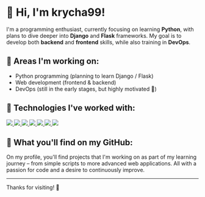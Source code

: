 # 👋 Hi, I'm krycha99!

I'm a programming enthusiast, currently focusing on learning **Python**, with plans to dive deeper into **Django** and **Flask** frameworks. My goal is to develop both **backend** and **frontend** skills, while also training in **DevOps**.

## 🔧 Areas I'm working on:
- Python programming (planning to learn Django / Flask)
- Web development (frontend & backend)
- DevOps (still in the early stages, but highly motivated 💪)

## 🧠 Technologies I've worked with:

<p align="left">
  <a href="https://www.python.org" target="_blank" rel="noreferrer">
    <img src="https://img.shields.io/badge/Python-3776AB.svg?style=for-the-badge&logo=python&logoColor=white"/>
  </a>
  <a href="https://www.java.com" target="_blank" rel="noreferrer">
    <img src="https://img.shields.io/badge/Java-ED8B00.svg?style=for-the-badge&logo=java&logoColor=white"/>
  </a>
  <a href="https://developer.mozilla.org/en-US/docs/Web/JavaScript" target="_blank" rel="noreferrer">
    <img src="https://img.shields.io/badge/JavaScript-F7DF1E.svg?style=for-the-badge&logo=javascript&logoColor=black"/>
  </a>
  <a href="https://www.typescriptlang.org" target="_blank" rel="noreferrer">
    <img src="https://img.shields.io/badge/TypeScript-3178C6.svg?style=for-the-badge&logo=typescript&logoColor=white"/>
  </a>
  <a href="https://developer.mozilla.org/en-US/docs/Web/HTML" target="_blank" rel="noreferrer">
    <img src="https://img.shields.io/badge/HTML5-E34F26.svg?style=for-the-badge&logo=html5&logoColor=white"/>
  </a>
  <a href="https://developer.mozilla.org/en-US/docs/Web/CSS" target="_blank" rel="noreferrer">
    <img src="https://img.shields.io/badge/CSS3-1572B6.svg?style=for-the-badge&logo=css3&logoColor=white"/>
  </a>
  <a href="https://www.mysql.com/" target="_blank" rel="noreferrer">
    <img src="https://img.shields.io/badge/MySQL-4479A1.svg?style=for-the-badge&logo=mysql&logoColor=white"/>
  </a>
</p>

## 💼 What you'll find on my GitHub:
On my profile, you'll find projects that I'm working on as part of my learning journey – from simple scripts to more advanced web applications. All with a passion for code and a desire to continuously improve.

---

Thanks for visiting! 🚀

